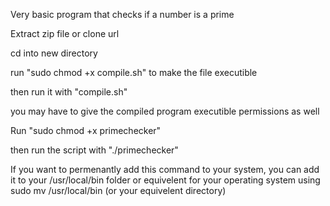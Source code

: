 Very basic program that checks if a number is a prime

Extract zip file or clone url


cd into new directory


run "sudo chmod +x compile.sh" to make the file executible


then run it with "compile.sh"

you may have to give the compiled program executible permissions as well


Run "sudo chmod +x primechecker"

then run the script with "./primechecker"


If you want to permenantly add this command to your system, you can add it to your /usr/local/bin folder or equivelent for your operating system using sudo mv /usr/local/bin (or your equivelent directory)
